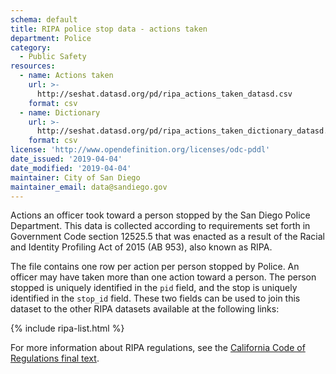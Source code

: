```yaml
---
schema: default
title: RIPA police stop data - actions taken
department: Police
category:
  - Public Safety
resources:
  - name: Actions taken
    url: >-
      http://seshat.datasd.org/pd/ripa_actions_taken_datasd.csv
    format: csv
  - name: Dictionary
    url: >-
      http://seshat.datasd.org/pd/ripa_actions_taken_dictionary_datasd.csv
    format: csv
license: 'http://www.opendefinition.org/licenses/odc-pddl'
date_issued: '2019-04-04'
date_modified: '2019-04-04'
maintainer: City of San Diego
maintainer_email: data@sandiego.gov
---
```

Actions an officer took toward a person stopped by the San Diego Police Department. This data is collected according to requirements set forth in Government Code section 12525.5 that was enacted as a result of the Racial and Identity Profiling Act of 2015 (AB 953), also known as RIPA.

<!--more-->

The file contains one row per action per person stopped by Police. An officer may have taken more than one action toward a person. The person stopped is uniquely identified in the `pid` field, and the stop is uniquely identified in the `stop_id` field. These two fields can be used to join this dataset to the other RIPA datasets available at the following links:

{% include ripa-list.html %}

For more information about RIPA regulations, see the [California Code of Regulations final text](https://oag.ca.gov/sites/all/files/agweb/pdfs/ripa/stop-data-reg-final-text-110717.pdf?).